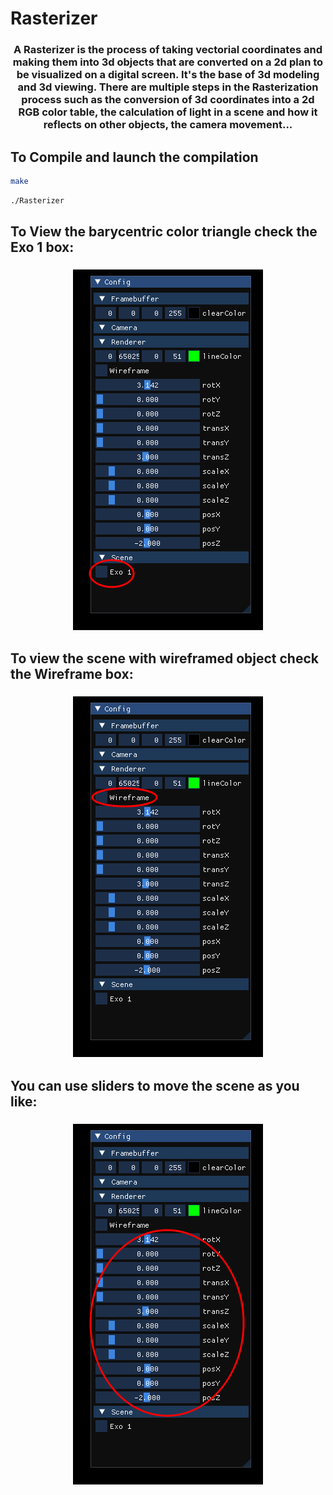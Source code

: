 # Rasterizer

<h3 align="center">A Rasterizer is the process of taking vectorial coordinates and making them into 3d objects that are converted on a 2d plan to be visualized on a digital screen. It&#39;s the base of 3d modeling and 3d viewing. There are multiple steps in the Rasterization process such as the conversion of 3d coordinates into a 2d RGB color table, the calculation of light in a scene and how it reflects on other objects, the camera movement...</h3>

## To Compile and launch the compilation

```sh
make
```
```sh
./Rasterizer
```
## To View the barycentric color triangle check the Exo 1 box:

<h3 align="center"><img src = include/exo1.png></h3>

## To view the scene with wireframed object check the Wireframe box:

<h3 align="center"><img src = include/wireframe.png></h3>

## You can use sliders to move the scene as you like:

<h3 align="center"><img src = include/sliders.png></h3>